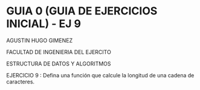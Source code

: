 # GUIA 0 (GUIA DE EJERCICIOS INICIAL) - EJ 9
AGUSTIN HUGO GIMENEZ

FACULTAD DE INGENIERIA DEL EJERCITO

ESTRUCTURA DE DATOS Y ALGORITMOS


 EJERCICIO 9 : Defina una función que calcule la longitud de una cadena de caracteres.
